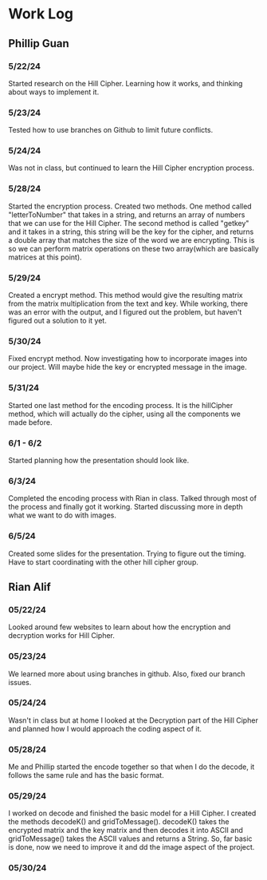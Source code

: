 # Work Log

## Phillip Guan

### 5/22/24

Started research on the Hill Cipher. Learning how it works, and thinking about ways to implement it.

### 5/23/24

Tested how to use branches on Github to limit future conflicts.

### 5/24/24

Was not in class, but continued to learn the Hill Cipher encryption process.

### 5/28/24

Started the encryption process. Created two methods. One method called "letterToNumber" that takes in a string, and returns an array of numbers that we can use for the Hill Cipher. The second method is called "getkey" and it takes in a string, this string will be the key for the cipher, and returns a double array that matches the size of the word we are encrypting. This is so we can perform matrix operations on these two array(which are basically matrices at this point).

### 5/29/24

Created a encrypt method. This method would give the resulting matrix from the matrix multiplication from the text and key. While working, there was an error with the output, and I figured out the problem, but haven't figured out a solution to it yet.

### 5/30/24

Fixed encrypt method. Now investigating how to incorporate images into our project. Will maybe hide the key or encrypted message in the image.

### 5/31/24

Started one last method for the encoding process. It is the hillCipher method, which will actually do the cipher, using all the components we made before.

### 6/1 - 6/2

Started planning how the presentation should look like.

### 6/3/24

Completed the encoding process with Rian in class. Talked through most of the process and finally got it working. Started discussing more in depth what we want to do with images.

### 6/5/24

Created some slides for the presentation. Trying to figure out the timing. Have to start coordinating with the other hill cipher group.

## Rian Alif

### 05/22/24

Looked around few websites to learn about how the encryption and decryption works for Hill Cipher.

### 05/23/24

We learned more about using branches in github. Also, fixed our branch issues.

### 05/24/24

Wasn't in class but at home I looked at the Decryption part of the Hill Cipher and planned how I would approach the coding aspect of it.

### 05/28/24

Me and Phillip started the encode together so that when I do the decode, it follows the same rule and has the basic format.

### 05/29/24

I worked on decode and finished the basic model for a Hill Cipher. I created the methods decodeK() and gridToMessage(). decodeK() takes the encrypted matrix and the key matrix and then decodes it into ASCII and gridToMessage() takes the ASCII values and returns a String. So, far basic is done, now we need to improve it and dd the image aspect of the project.

### 05/30/24
